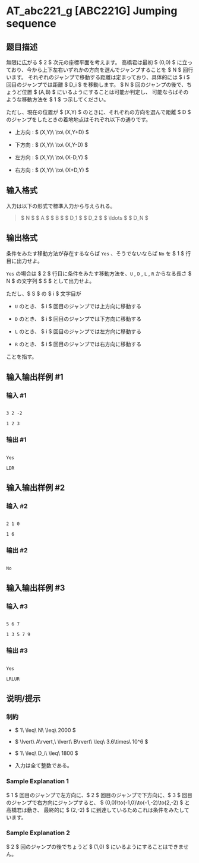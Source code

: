 # AT_abc221_g [ABC221G] Jumping sequence

## 题目描述

[problemUrl]: https://atcoder.jp/contests/abc221/tasks/abc221_g

無限に広がる $ 2 $ 次元の座標平面を考えます。 高橋君は最初 $ (0,0) $ に立っており、今から上下左右いずれかの方向を選んでジャンプすることを $ N $ 回行います。 それぞれのジャンプで移動する距離は定まっており、具体的には $ i $ 回目のジャンプでは距離 $ D_i $ を移動します。 $ N $ 回のジャンプの後で、ちょうど位置 $ (A,B) $ にいるようにすることは可能か判定し、 可能ならばそのような移動方法を $ 1 $ つ示してください。

ただし、現在の位置が $ (X,Y) $ のときに、それぞれの方向を選んで距離 $ D $ のジャンプをしたときの着地地点はそれぞれ以下の通りです。

- 上方向 : $ (X,Y)\ \to\ (X,Y+D) $
- 下方向 : $ (X,Y)\ \to\ (X,Y-D) $
- 左方向 : $ (X,Y)\ \to\ (X-D,Y) $
- 右方向 : $ (X,Y)\ \to\ (X+D,Y) $

## 输入格式

入力は以下の形式で標準入力から与えられる。

> $ N $ $ A $ $ B $ $ D_1 $ $ D_2 $ $ \ldots $ $ D_N $

## 输出格式

条件をみたす移動方法が存在するならば `Yes` 、そうでないならば `No` を $ 1 $ 行目に出力せよ。  
`Yes` の場合は $ 2 $ 行目に条件をみたす移動方法を、`U` , `D` , `L` , `R` からなる長さ $ N $ の文字列 $ S $ として出力せよ。  
 ただし、$ S $ の $ i $ 文字目が

- `U` のとき、 $ i $ 回目のジャンプでは上方向に移動する
- `D` のとき、 $ i $ 回目のジャンプでは下方向に移動する
- `L` のとき、 $ i $ 回目のジャンプでは左方向に移動する
- `R` のとき、 $ i $ 回目のジャンプでは右方向に移動する

ことを指す。

## 输入输出样例 #1

### 输入 #1

```
3 2 -2
1 2 3
```

### 输出 #1

```
Yes
LDR
```

## 输入输出样例 #2

### 输入 #2

```
2 1 0
1 6
```

### 输出 #2

```
No
```

## 输入输出样例 #3

### 输入 #3

```
5 6 7
1 3 5 7 9
```

### 输出 #3

```
Yes
LRLUR
```

## 说明/提示

### 制約

- $ 1\ \leq\ N\ \leq\ 2000 $
- $ \lvert\ A\rvert,\ \lvert\ B\rvert\ \leq\ 3.6\times\ 10^6 $
- $ 1\ \leq\ D_i\ \leq\ 1800 $
- 入力は全て整数である。

### Sample Explanation 1

$ 1 $ 回目のジャンプで左方向に、$ 2 $ 回目のジャンプで下方向に、$ 3 $ 回目のジャンプで右方向にジャンプすると、 $ (0,0)\to(-1,0)\to(-1,-2)\to(2,-2) $ と高橋君は動き、 最終的に $ (2,-2) $ に到達しているためこれは条件をみたしています。

### Sample Explanation 2

$ 2 $ 回のジャンプの後でちょうど $ (1,0) $ にいるようにすることはできません。